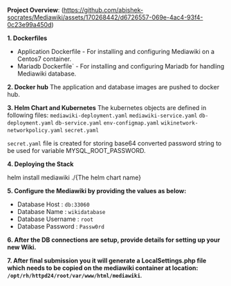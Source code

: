 **Project Overview**: (https://github.com/abishek-socrates/Mediawiki/assets/170268442/d6726557-069e-4ac4-93f4-0c23e99a450d)

**1. Dockerfiles**
* Application Dockerfile - For installing and configuring Mediawiki on a Centos7 container.
* Mariadb Dockerfile`  - For installing and configuring Mariadb for handling Mediawiki database.

**2. Docker hub**
The application and database images are pushed to docker hub.

**3. Helm Chart and Kubernetes**
The kubernetes objects are defined in following files: `mediawiki-deployment.yaml` `mediawiki-service.yaml` `db-deployment.yaml` `db-service.yaml` `env-configmap.yaml` `wikinetwork-networkpolicy.yaml` `secret.yaml`

`secret.yaml` file is created for storing base64 converted password string to be used for variable MYSQL_ROOT_PASSWORD.

**4. Deploying the Stack**

helm install mediawiki ./{The helm chart name}

**5. Configure the Mediawiki by providing the values as below:**
* Database Host : `db:33060`
* Database Name : `wikidatabase`
* Database Username : `root`
* Database Password : `Passw0rd`

**6. After the DB connections are setup, provide details for setting up your new Wiki.**

**7. After final submission you it will generate a LocalSettings.php file which needs to be copied on the mediawiki container at location: `/opt/rh/httpd24/root/var/www/html/mediawiki`**.

